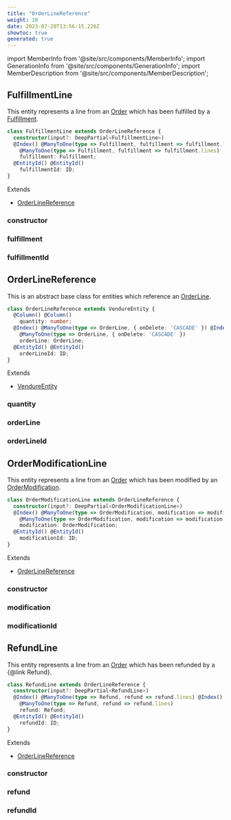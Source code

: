 ```yaml
---
title: "OrderLineReference"
weight: 10
date: 2023-07-20T13:56:15.226Z
showtoc: true
generated: true
---
```

<!-- This file was generated from the Vendure source. Do not modify. Instead, re-run the "docs:build" script -->
import MemberInfo from '@site/src/components/MemberInfo';
import GenerationInfo from '@site/src/components/GenerationInfo';
import MemberDescription from '@site/src/components/MemberDescription';


## FulfillmentLine

<GenerationInfo sourceFile="packages/core/src/entity/order-line-reference/fulfillment-line.entity.ts" sourceLine="16" packageName="@vendure/core" />

This entity represents a line from an <a href='/typescript-api/entities/order#order'>Order</a> which has been fulfilled by a <a href='/typescript-api/entities/fulfillment#fulfillment'>Fulfillment</a>.

```ts title="Signature"
class FulfillmentLine extends OrderLineReference {
  constructor(input?: DeepPartial<FulfillmentLine>)
  @Index() @ManyToOne(type => Fulfillment, fulfillment => fulfillment.lines) @Index()
    @ManyToOne(type => Fulfillment, fulfillment => fulfillment.lines)
    fulfillment: Fulfillment;
  @EntityId() @EntityId()
    fulfillmentId: ID;
}
```
Extends

 * <a href='/typescript-api/entities/order-line-reference#orderlinereference'>OrderLineReference</a>



### constructor

<MemberInfo kind="method" type="(input?: DeepPartial&#60;<a href='/typescript-api/entities/order-line-reference#fulfillmentline'>FulfillmentLine</a>&#62;) => FulfillmentLine"   />


### fulfillment

<MemberInfo kind="property" type="<a href='/typescript-api/entities/fulfillment#fulfillment'>Fulfillment</a>"   />


### fulfillmentId

<MemberInfo kind="property" type="<a href='/typescript-api/common/id#id'>ID</a>"   />




## OrderLineReference

<GenerationInfo sourceFile="packages/core/src/entity/order-line-reference/order-line-reference.entity.ts" sourceLine="15" packageName="@vendure/core" />

This is an abstract base class for entities which reference an <a href='/typescript-api/entities/order-line#orderline'>OrderLine</a>.

```ts title="Signature"
class OrderLineReference extends VendureEntity {
  @Column() @Column()
    quantity: number;
  @Index() @ManyToOne(type => OrderLine, { onDelete: 'CASCADE' }) @Index()
    @ManyToOne(type => OrderLine, { onDelete: 'CASCADE' })
    orderLine: OrderLine;
  @EntityId() @EntityId()
    orderLineId: ID;
}
```
Extends

 * <a href='/typescript-api/entities/vendure-entity#vendureentity'>VendureEntity</a>



### quantity

<MemberInfo kind="property" type="number"   />


### orderLine

<MemberInfo kind="property" type="<a href='/typescript-api/entities/order-line#orderline'>OrderLine</a>"   />


### orderLineId

<MemberInfo kind="property" type="<a href='/typescript-api/common/id#id'>ID</a>"   />




## OrderModificationLine

<GenerationInfo sourceFile="packages/core/src/entity/order-line-reference/order-modification-line.entity.ts" sourceLine="16" packageName="@vendure/core" />

This entity represents a line from an <a href='/typescript-api/entities/order#order'>Order</a> which has been modified by an <a href='/typescript-api/entities/order-modification#ordermodification'>OrderModification</a>.

```ts title="Signature"
class OrderModificationLine extends OrderLineReference {
  constructor(input?: DeepPartial<OrderModificationLine>)
  @Index() @ManyToOne(type => OrderModification, modification => modification.lines) @Index()
    @ManyToOne(type => OrderModification, modification => modification.lines)
    modification: OrderModification;
  @EntityId() @EntityId()
    modificationId: ID;
}
```
Extends

 * <a href='/typescript-api/entities/order-line-reference#orderlinereference'>OrderLineReference</a>



### constructor

<MemberInfo kind="method" type="(input?: DeepPartial&#60;<a href='/typescript-api/entities/order-line-reference#ordermodificationline'>OrderModificationLine</a>&#62;) => OrderModificationLine"   />


### modification

<MemberInfo kind="property" type="<a href='/typescript-api/entities/order-modification#ordermodification'>OrderModification</a>"   />


### modificationId

<MemberInfo kind="property" type="<a href='/typescript-api/common/id#id'>ID</a>"   />




## RefundLine

<GenerationInfo sourceFile="packages/core/src/entity/order-line-reference/refund-line.entity.ts" sourceLine="16" packageName="@vendure/core" />

This entity represents a line from an <a href='/typescript-api/entities/order#order'>Order</a> which has been refunded by a {@link Refund}.

```ts title="Signature"
class RefundLine extends OrderLineReference {
  constructor(input?: DeepPartial<RefundLine>)
  @Index() @ManyToOne(type => Refund, refund => refund.lines) @Index()
    @ManyToOne(type => Refund, refund => refund.lines)
    refund: Refund;
  @EntityId() @EntityId()
    refundId: ID;
}
```
Extends

 * <a href='/typescript-api/entities/order-line-reference#orderlinereference'>OrderLineReference</a>



### constructor

<MemberInfo kind="method" type="(input?: DeepPartial&#60;<a href='/typescript-api/entities/order-line-reference#refundline'>RefundLine</a>&#62;) => RefundLine"   />


### refund

<MemberInfo kind="property" type="Refund"   />


### refundId

<MemberInfo kind="property" type="<a href='/typescript-api/common/id#id'>ID</a>"   />


